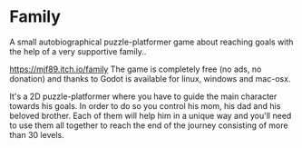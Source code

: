 # Family
A small autobiographical puzzle-platformer game about reaching goals with the help of a very supportive family..

https://mjf89.itch.io/family The game is completely free (no ads, no donation) and thanks to Godot is available for linux, windows and mac-osx.

It's a 2D puzzle-platformer where you have to guide the main character towards his goals. In order to do so you control his mom, his dad and his beloved brother. Each of them will help him in a unique way and you'll need to use them all together to reach the end of the journey consisting of more than 30 levels.
